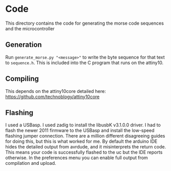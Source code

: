 # Code

This directory contains the code for generating the morse code
sequences and the microcontroller

## Generation

Run `generate_morse.py "<message>"` to write the byte sequence for that text to `sequence.h`. This is included into the C program that runs on the attiny10.

## Compiling

This depends on the attiny10core detailed here: https://github.com/technoblogy/attiny10core

## Flashing

I used a USBasp. I used zadig to install the libusbK v3.1.0.0 driver. I had to flash the newer 2011 firmware to the USBasp and install the low-speed flashing jumper connection. There are a million different disagreeing guides for doing this, but this is what worked for me. By default the arduino IDE hides the detailed output from avrdude, and it misinterprets the return code. This means your code is successfully flashed to the uc but the IDE reports otherwise. In the preferences menu you can enable full output from compilation and upload.